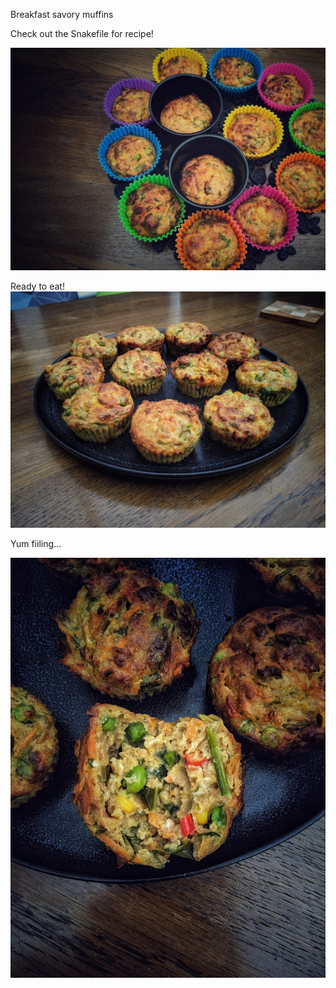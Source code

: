 Breakfast savory muffins

Check out the Snakefile for recipe! 

![muffins1](muffin1.jpeg)

Ready to eat!
![muffins2](muffin2.jpeg)

Yum fiiling...

![muffins3](muffin3.jpeg)
